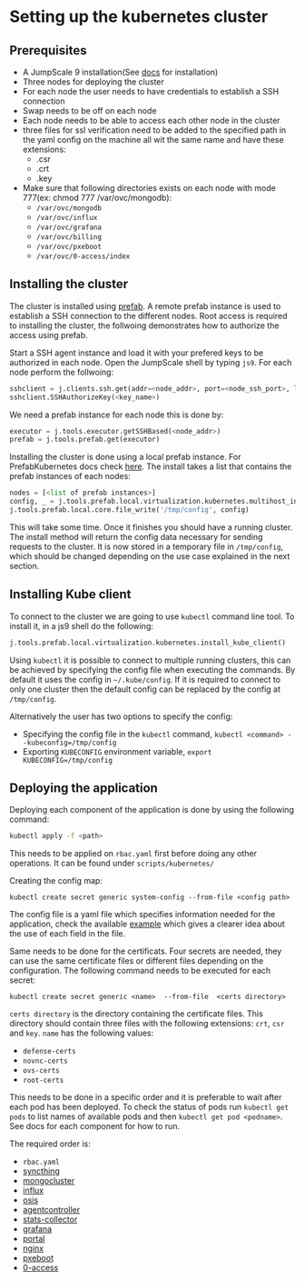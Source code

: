 # Setting up the kubernetes cluster

## Prerequisites

- A JumpScale 9 installation(See [docs](https://github.com/Jumpscale/bash) for installation)
- Three nodes for deploying the cluster
- For each node the user needs to have credentials to establish a SSH connection
- Swap needs to be off on each node
- Each node needs to be able to access each other node in the cluster
- three files for ssl verification need to be added to the  specified path in the yaml config on the machine all wit
  the same name and have these extensions:
  - .csr
  - .crt
  - .key
- Make sure that following directories exists on each node with mode 777(ex: chmod 777 /var/ovc/mongodb):
  - `/var/ovc/mongodb`
  - `/var/ovc/influx`
  - `/var/ovc/grafana`
  - `/var/ovc/billing`
  - `/var/ovc/pxeboot`
  - `/var/ovc/0-access/index`

## Installing the cluster

The cluster is installed using [prefab](https://github.com/Jumpscale/prefab9).
A remote prefab instance is used to establish a SSH connection to the different nodes.
Root access is required to installing the cluster, the follwoing demonstrates how to authorize the access using prefab.

Start a SSH agent instance and load it with your prefered keys to be authorized in each node.
Open the JumpScale shell by typing `js9`.
For each node perform the follwoing:

```python
sshclient = j.clients.ssh.get(addr=<node_addr>, port=<node_ssh_port>, login=<user>, passwd=<password>)
sshclient.SSHAuthorizeKey(<key_name>)
```

We need a prefab instance for each node this is done by:

```python
executor = j.tools.executor.getSSHBased(<node_addr>)
prefab = j.tools.prefab.get(executor)
```

Installing the cluster is done using a local prefab instance. For PrefabKubernetes docs check [here](https://github.com/Jumpscale/prefab9/blob/master/docs/prefab.kubernetes.md). The install takes a list that contains the prefab instances of each nodes:

```python
nodes = [<list of prefab instances>]
config, _ = j.tools.prefab.local.virtualization.kubernetes.multihost_install(nodes, unsafe=True)
j.tools.prefab.local.core.file_write('/tmp/config', config)
```

This will take some time. Once it finishes you should have a running cluster.
The install method will return the config data necessary for sending requests to the cluster. It is now stored in a temporary file in `/tmp/config`, which should be changed depending on the use case explained in the next section.

## Installing Kube client

To connect to the cluster we are going to use `kubectl` command line tool. To install it, in a js9 shell do the following:

```python
j.tools.prefab.local.virtualization.kubernetes.install_kube_client()
```

Using `kubectl` it is possible to connect to multiple running clusters, this can be achieved by specifying the config file when executing the commands. By default it uses the config in `~/.kube/config`. If it is required to connect to only one cluster then the default config can be replaced by the config at `/tmp/config`.

Alternatively the user has two options to specify the config:

- Specifying the config file in the `kubectl` command, `kubectl <command> --kubeconfig=/tmp/config`
- Exporting `KUBECONFIG` environment variable, `export KUBECONFIG=/tmp/config`

## Deploying the application

Deploying each component of the application is done by using the following command:

```bash
kubectl apply -f <path>
```

This needs to be applied on `rbac.yaml` first before doing any other operations. It can be found under `scripts/kubernetes/`

Creating the config map:

`kubectl create secret generic system-config --from-file <config path>`

The config file is a yaml file which specifies information needed for the application, check the available [example](../scripts/kubernetes/config/system-config.yaml) which gives a clearer idea about the use of each field in the file.

Same needs to be done for the certificats. Four secrets are needed, they can use the same certificate files or different files depending on the configuration. The following command needs to be executed for each secret:

`kubectl create secret generic <name>  --from-file  <certs directory>`

`certs directory` is the directory containing the certificate files. This directory should contain three files with the following extensions: `crt`, `csr` and `key`. `name` has the following values:

- `defense-certs`
- `novnc-certs`
- `ovs-certs`
- `root-certs`

This needs to be done in a specific order and it is preferable to wait after each pod has been deployed.
To check the status of pods run `kubectl get pods` to list names of available pods and then `kubectl get pod <podname>`.
See docs for each component for how to run.

The required order is:

- `rbac.yaml`
- [syncthing](../scripts/kubernetes/syncthing)
- [mongocluster](../scripts/kubernetes/mongocluster)
- [influx](../scripts/kubernetes/influxdb)
- [osis](../scripts/kubernetes/osis)
- [agentcontroller](../scripts/kubernetes/agentcontroller)
- [stats-collector](../scripts/kubernetes/stats-collector)
- [grafana](../scripts/kubernetes/grafana)
- [portal](../scripts/kubernetes/portal)
- [nginx](../scripts/kubernetes/nginx)
- [pxeboot](../scripts/kubernetes/pxeboot)
- [0-access](../scripts/kubernetes/0-access)
